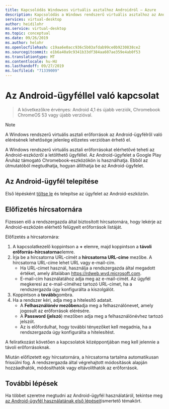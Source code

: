 ```yaml
---
title: Kapcsolódás Windowsos virtuális asztalhoz Androidról – Azure
description: Kapcsolódás a Windows rendszerű virtuális asztalhoz az Android-ügyfél használatával.
services: virtual-desktop
author: heidilohr
ms.service: virtual-desktop
ms.topic: conceptual
ms.date: 09/26/2019
ms.author: helohr
ms.openlocfilehash: c19aa6e0acc936c5b03afdab99ce0b9230838ce2
ms.sourcegitcommit: e1b6a40a9c9341b33df384aa607ae359e4ab0f53
ms.translationtype: MT
ms.contentlocale: hu-HU
ms.lasthandoff: 09/27/2019
ms.locfileid: "71339009"
---
```

# <a name="connect-with-the-android-client"></a>Az Android-ügyféllel való kapcsolat

> A következőkre érvényes: Android 4,1 és újabb verziók, Chromebook ChromeOS 53 vagy újabb verzióval.

>[!NOTE]
> A Windows rendszerű virtuális asztali erőforrások az Android-ügyfélről való elérésének lehetősége jelenleg előzetes verzióban érhető el.

A Windows rendszerű virtuális asztali erőforrásokat elérhetővé teheti az Android-eszközről a letölthető ügyféllel. Az Android-ügyfelet a Google Play Áruház támogató Chromebook-eszközökön is használhatja. Ebből az útmutatóból megtudhatja, hogyan állíthatja be az Android-ügyfelet.

## <a name="install-the-android-client"></a>Az Android-ügyfél telepítése

Első lépésként [töltse le](https://play.google.com/store/apps/details?id=com.microsoft.rdc.android) és telepítse az ügyfelet az Android-eszközön.

## <a name="subscribe-to-a-feed"></a>Előfizetés hírcsatornára

Fizessen elő a rendszergazda által biztosított hírcsatornára, hogy lekérje az Android-eszközén elérhető felügyelt erőforrások listáját.

Előfizetés a hírcsatornára:

1. A kapcsolatkezelő koppintson a **+** elemre, majd koppintson a **távoli erőforrás-hírcsatorna**elemre.
2. Írja be a hírcsatorna URL-címét a **hírcsatorna URL-címe** mezőbe. A hírcsatorna URL-címe lehet URL vagy e-mail-cím.
   - Ha URL-címet használ, használja a rendszergazda által megadott értéket, amely általában <https://rdweb.wvd.microsoft.com>.
   - E-mail-cím használatához adja meg az e-mail-címét. Az ügyfél megkeresi az e-mail-címéhez tartozó URL-címet, ha a rendszergazda úgy konfigurálta a kiszolgálót.
3. Koppintson a **tovább**gombra.
4. Ha a rendszer kéri, adja meg a hitelesítő adatait.
   - A **Felhasználónév mezőben**adja meg a felhasználónevet, amely jogosult az erőforrások elérésére.
   - A **Password (jelszó**) mezőben adja meg a felhasználónévhez tartozó jelszót.
   - Az is előfordulhat, hogy további tényezőket kell megadnia, ha a rendszergazda úgy konfigurálta a hitelesítést.

A feliratkozást követően a kapcsolatok középpontjában meg kell jelennie a távoli erőforrásoknak.

Miután előfizetett egy hírcsatornára, a hírcsatorna tartalma automatikusan frissülni fog. A rendszergazda által végrehajtott módosítások alapján hozzáadhatók, módosíthatók vagy eltávolíthatók az erőforrások.

## <a name="next-steps"></a>További lépések

Ha többet szeretne megtudni az Android-ügyfél használatáról, tekintse meg [az Android-ügyfél használatának első lépéseit](https://docs.microsoft.com/windows-server/remote/remote-desktop-services/clients/remote-desktop-android)ismertető témakört.
